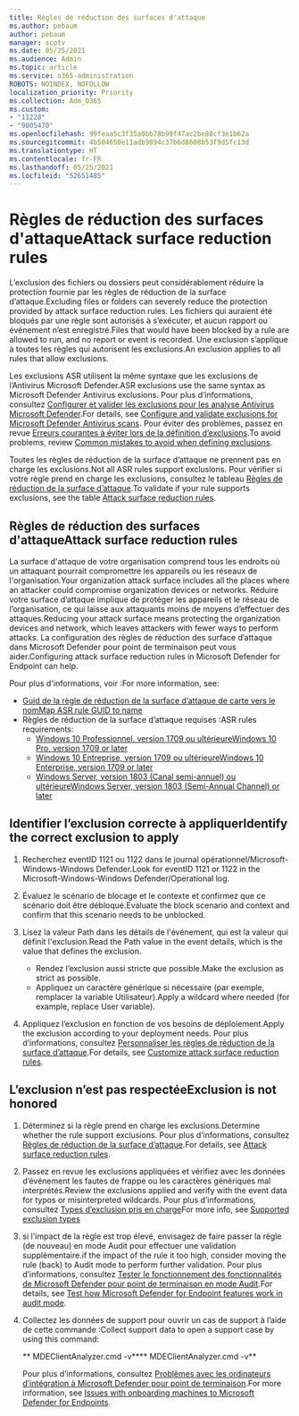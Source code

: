 ```yaml
---
title: Règles de réduction des surfaces d'attaque
ms.author: pebaum
author: pebaum
manager: scotv
ms.date: 05/25/2021
ms.audience: Admin
ms.topic: article
ms.service: o365-administration
ROBOTS: NOINDEX, NOFOLLOW
localization_priority: Priority
ms.collection: Adm_O365
ms.custom:
- "11228"
- "9005470"
ms.openlocfilehash: 99feaa5c3f35a0bb78b99f47ac2be88cf3e1b62a
ms.sourcegitcommit: 4b504650e11adb9894c37b6d8608b53f9d5fc13d
ms.translationtype: HT
ms.contentlocale: fr-FR
ms.lasthandoff: 05/25/2021
ms.locfileid: "52651485"
---
```

# <a name="attack-surface-reduction-rules"></a><span data-ttu-id="3342d-102">Règles de réduction des surfaces d'attaque</span><span class="sxs-lookup"><span data-stu-id="3342d-102">Attack surface reduction rules</span></span>

<span data-ttu-id="3342d-103">L’exclusion des fichiers ou dossiers peut considérablement réduire la protection fournie par les règles de réduction de la surface d’attaque.</span><span class="sxs-lookup"><span data-stu-id="3342d-103">Excluding files or folders can severely reduce the protection provided by attack surface reduction rules.</span></span> <span data-ttu-id="3342d-104">Les fichiers qui auraient été bloqués par une règle sont autorisés à s’exécuter, et aucun rapport ou événement n’est enregistré.</span><span class="sxs-lookup"><span data-stu-id="3342d-104">Files that would have been blocked by a rule are allowed to run, and no report or event is recorded.</span></span> <span data-ttu-id="3342d-105">Une exclusion s’applique à toutes les règles qui autorisent les exclusions.</span><span class="sxs-lookup"><span data-stu-id="3342d-105">An exclusion applies to all rules that allow exclusions.</span></span>

<span data-ttu-id="3342d-106">Les exclusions ASR utilisent la même syntaxe que les exclusions de l’Antivirus Microsoft Defender.</span><span class="sxs-lookup"><span data-stu-id="3342d-106">ASR exclusions use the same syntax as Microsoft Defender Antivirus exclusions.</span></span> <span data-ttu-id="3342d-107">Pour plus d’informations, consultez [Configurer et valider les exclusions pour les analyse Antivirus Microsoft Defender](/microsoft-365/security/defender-endpoint/configure-exclusions-microsoft-defender-antivirus).</span><span class="sxs-lookup"><span data-stu-id="3342d-107">For details, see [Configure and validate exclusions for Microsoft Defender Antivirus scans](/microsoft-365/security/defender-endpoint/configure-exclusions-microsoft-defender-antivirus).</span></span> <span data-ttu-id="3342d-108">Pour éviter des problèmes, passez en revue [Erreurs courantes à éviter lors de la définition d’exclusions](/microsoft-365/security/defender-endpoint/common-exclusion-mistakes-microsoft-defender-antivirus).</span><span class="sxs-lookup"><span data-stu-id="3342d-108">To avoid problems, review [Common mistakes to avoid when defining exclusions](/microsoft-365/security/defender-endpoint/common-exclusion-mistakes-microsoft-defender-antivirus).</span></span>

<span data-ttu-id="3342d-109">Toutes les règles de réduction de la surface d’attaque ne prennent pas en charge les exclusions.</span><span class="sxs-lookup"><span data-stu-id="3342d-109">Not all ASR rules support exclusions.</span></span> <span data-ttu-id="3342d-110">Pour vérifier si votre règle prend en charge les exclusions, consultez le tableau [Règles de réduction de la surface d’attaque](/microsoft-365/security/defender-endpoint/attack-surface-reduction#attack-surface-reduction-rules).</span><span class="sxs-lookup"><span data-stu-id="3342d-110">To validate if your rule supports exclusions, see the table [Attack surface reduction rules](/microsoft-365/security/defender-endpoint/attack-surface-reduction#attack-surface-reduction-rules).</span></span>

## <a name="attack-surface-reduction-rules"></a><span data-ttu-id="3342d-111">Règles de réduction des surfaces d'attaque</span><span class="sxs-lookup"><span data-stu-id="3342d-111">Attack surface reduction rules</span></span>

<span data-ttu-id="3342d-112">La surface d'attaque de votre organisation comprend tous les endroits où un attaquant pourrait compromettre les appareils ou les réseaux de l'organisation.</span><span class="sxs-lookup"><span data-stu-id="3342d-112">Your organization attack surface includes all the places where an attacker could compromise organization devices or networks.</span></span> <span data-ttu-id="3342d-113">Réduire votre surface d’attaque implique de protéger les appareils et le réseau de l’organisation, ce qui laisse aux attaquants moins de moyens d’effectuer des attaques.</span><span class="sxs-lookup"><span data-stu-id="3342d-113">Reducing your attack surface means protecting the organization devices and network, which leaves attackers with fewer ways to perform attacks.</span></span> <span data-ttu-id="3342d-114">La configuration des règles de réduction des surface d’attaque dans Microsoft Defender pour point de terminaison peut vous aider.</span><span class="sxs-lookup"><span data-stu-id="3342d-114">Configuring attack surface reduction rules in Microsoft Defender for Endpoint can help.</span></span>

<span data-ttu-id="3342d-115">Pour plus d'informations, voir :</span><span class="sxs-lookup"><span data-stu-id="3342d-115">For more information, see:</span></span>

- [<span data-ttu-id="3342d-116">Guid de la règle de réduction de la surface d’attaque de carte vers le nom</span><span class="sxs-lookup"><span data-stu-id="3342d-116">Map ASR rule GUID to name</span></span>](/microsoft-365/security/defender-endpoint/attack-surface-reduction#attack-surface-reduction-rules)
- <span data-ttu-id="3342d-117">Règles de réduction de la surface d’attaque requises :</span><span class="sxs-lookup"><span data-stu-id="3342d-117">ASR rules requirements:</span></span>
    - [<span data-ttu-id="3342d-118">Windows 10 Professionnel, version 1709 ou ultérieure</span><span class="sxs-lookup"><span data-stu-id="3342d-118">Windows 10 Pro, version 1709 or later</span></span>](/windows/whats-new/whats-new-windows-10-version-1709)
    - [<span data-ttu-id="3342d-119">Windows 10 Entreprise, version 1709 ou ultérieure</span><span class="sxs-lookup"><span data-stu-id="3342d-119">Windows 10 Enterprise, version 1709 or later</span></span>](/windows/whats-new/whats-new-windows-10-version-1709)
    - [<span data-ttu-id="3342d-120">Windows Server, version 1803 (Canal semi-annuel) ou ultérieure</span><span class="sxs-lookup"><span data-stu-id="3342d-120">Windows Server, version 1803 (Semi-Annual Channel) or later</span></span>](/windows-server/get-started/whats-new-in-windows-server-1803)

## <a name="identify-the-correct-exclusion-to-apply"></a><span data-ttu-id="3342d-121">Identifier l’exclusion correcte à appliquer</span><span class="sxs-lookup"><span data-stu-id="3342d-121">Identify the correct exclusion to apply</span></span>

1. <span data-ttu-id="3342d-122">Recherchez eventID 1121 ou 1122 dans le journal opérationnel/Microsoft-Windows-Windows Defender.</span><span class="sxs-lookup"><span data-stu-id="3342d-122">Look for eventID 1121 or 1122 in the Microsoft-Windows-Windows Defender/Operational log.</span></span>

1. <span data-ttu-id="3342d-123">Évaluez le scénario de blocage et le contexte et confirmez que ce scénario doit être débloqué.</span><span class="sxs-lookup"><span data-stu-id="3342d-123">Evaluate the block scenario and context and confirm that this scenario needs to be unblocked.</span></span>

1. <span data-ttu-id="3342d-124">Lisez la valeur Path dans les détails de l'événement, qui est la valeur qui définit l'exclusion.</span><span class="sxs-lookup"><span data-stu-id="3342d-124">Read the Path value in the event details, which is the value that defines the exclusion.</span></span>
    - <span data-ttu-id="3342d-125">Rendez l’exclusion aussi stricte que possible.</span><span class="sxs-lookup"><span data-stu-id="3342d-125">Make the exclusion as strict as possible.</span></span>
    - <span data-ttu-id="3342d-126">Appliquez un caractère générique si nécessaire (par exemple, remplacer la variable Utilisateur).</span><span class="sxs-lookup"><span data-stu-id="3342d-126">Apply a wildcard where needed (for example, replace User variable).</span></span>

1. <span data-ttu-id="3342d-127">Appliquez l’exclusion en fonction de vos besoins de déploiement.</span><span class="sxs-lookup"><span data-stu-id="3342d-127">Apply the exclusion according to your deployment needs.</span></span> <span data-ttu-id="3342d-128">Pour plus d’informations, consultez [Personnaliser les règles de réduction de la surface d’attaque](/microsoft-365/security/defender-endpoint/customize-attack-surface-reduction).</span><span class="sxs-lookup"><span data-stu-id="3342d-128">For details, see [Customize attack surface reduction rules](/microsoft-365/security/defender-endpoint/customize-attack-surface-reduction).</span></span>

## <a name="exclusion-is-not-honored"></a><span data-ttu-id="3342d-129">L’exclusion n’est pas respectée</span><span class="sxs-lookup"><span data-stu-id="3342d-129">Exclusion is not honored</span></span>

1. <span data-ttu-id="3342d-130">Déterminez si la règle prend en charge les exclusions.</span><span class="sxs-lookup"><span data-stu-id="3342d-130">Determine whether the rule support exclusions.</span></span> <span data-ttu-id="3342d-131">Pour plus d’informations, consultez [Règles de réduction de la surface d’attaque](/microsoft-365/security/defender-endpoint/attack-surface-reduction#attack-surface-reduction-rules).</span><span class="sxs-lookup"><span data-stu-id="3342d-131">For details, see [Attack surface reduction rules](/microsoft-365/security/defender-endpoint/attack-surface-reduction#attack-surface-reduction-rules).</span></span>

1. <span data-ttu-id="3342d-132">Passez en revue les exclusions appliquées et vérifiez avec les données d’événement les fautes de frappe ou les caractères génériques mal interprétés.</span><span class="sxs-lookup"><span data-stu-id="3342d-132">Review the exclusions applied and verify with the event data for typos or misinterpreted wildcards.</span></span> <span data-ttu-id="3342d-133">Pour plus d’informations, consultez [Types d’exclusion pris en charge](/microsoft-365/security/defender-endpoint/mac-exclusions#supported-exclusion-types)</span><span class="sxs-lookup"><span data-stu-id="3342d-133">For more info, see [Supported exclusion types](/microsoft-365/security/defender-endpoint/mac-exclusions#supported-exclusion-types)</span></span>

1. <span data-ttu-id="3342d-134">si l'impact de la règle est trop élevé, envisagez de faire passer la règle (de nouveau) en mode Audit pour effectuer une validation supplémentaire.</span><span class="sxs-lookup"><span data-stu-id="3342d-134">if the impact of the rule it too high, consider moving the rule (back) to Audit mode to perform further validation.</span></span> <span data-ttu-id="3342d-135">Pour plus d’informations, consultez [Tester le fonctionnement des fonctionnalités de Microsoft Defender pour point de terminaison en mode Audit](/microsoft-365/security/defender-endpoint/audit-windows-defender).</span><span class="sxs-lookup"><span data-stu-id="3342d-135">For details, see [Test how Microsoft Defender for Endpoint features work in audit mode](/microsoft-365/security/defender-endpoint/audit-windows-defender).</span></span>

1. <span data-ttu-id="3342d-136">Collectez les données de support pour ouvrir un cas de support à l’aide de cette commande :</span><span class="sxs-lookup"><span data-stu-id="3342d-136">Collect support data to open a support case by using this command:</span></span>
    
   <span data-ttu-id="3342d-137">\*\* MDEClientAnalyzer.cmd -v\*\*</span><span class="sxs-lookup"><span data-stu-id="3342d-137">\*\* MDEClientAnalyzer.cmd -v\*\*</span></span>

    <span data-ttu-id="3342d-138">Pour plus d’informations, consultez [Problèmes avec les ordinateurs d’intégration à Microsoft Defender pour point de terminaison](issues-with-onboarding-machines.md).</span><span class="sxs-lookup"><span data-stu-id="3342d-138">For more information, see [Issues with onboarding machines to Microsoft Defender for Endpoints](issues-with-onboarding-machines.md).</span></span>

